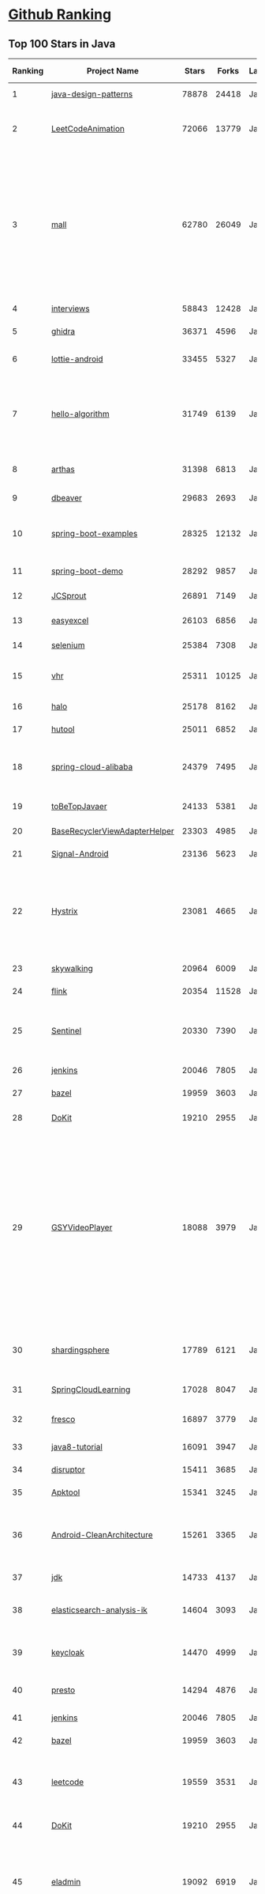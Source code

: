 [Github Ranking](../README.md)
==========

## Top 100 Stars in Java

| Ranking | Project Name | Stars | Forks | Language | Open Issues | Description | Last Commit |
| ------- | ------------ | ----- | ----- | -------- | ----------- | ----------- | ----------- |
| 1 | [java-design-patterns](https://github.com/iluwatar/java-design-patterns) | 78878 | 24418 | Java | 192 | Design patterns implemented in Java | 2022-12-19T07:25:03Z |
| 2 | [LeetCodeAnimation](https://github.com/MisterBooo/LeetCodeAnimation) | 72066 | 13779 | Java | 16 | Demonstrate all the questions on LeetCode in the form of animation.（用动画的形式呈现解LeetCode题目的思路） | 2022-03-06T09:10:42Z |
| 3 | [mall](https://github.com/macrozheng/mall) | 62780 | 26049 | Java | 24 | mall项目是一套电商系统，包括前台商城系统及后台管理系统，基于SpringBoot+MyBatis实现，采用Docker容器化部署。 前台商城系统包含首页门户、商品推荐、商品搜索、商品展示、购物车、订单流程、会员中心、客户服务、帮助中心等模块。 后台管理系统包含商品管理、订单管理、会员管理、促销管理、运营管理、内容管理、统计报表、财务管理、权限管理、设置等模块。 | 2022-12-21T09:07:58Z |
| 4 | [interviews](https://github.com/kdn251/interviews) | 58843 | 12428 | Java | 31 | Everything you need to know to get the job. | 2022-11-16T11:56:31Z |
| 5 | [ghidra](https://github.com/NationalSecurityAgency/ghidra) | 36371 | 4596 | Java | 1190 | Ghidra is a software reverse engineering (SRE) framework | 2022-12-21T19:29:43Z |
| 6 | [lottie-android](https://github.com/airbnb/lottie-android) | 33455 | 5327 | Java | 16 | Render After Effects animations natively on Android and iOS, Web, and React Native | 2022-12-19T23:01:22Z |
| 7 | [hello-algorithm](https://github.com/geekxh/hello-algorithm) | 31749 | 6139 | Java | 6 | 🌍 针对小白的算法训练 \| 包括四部分：①.大厂面经 ②.力扣图解  ③.千本开源电子书 ④.百张技术思维导图（项目花了上百小时，希望可以点 star 支持，🌹感谢~）点击下方网站，马上开始刷题！ | 2022-08-08T01:20:14Z |
| 8 | [arthas](https://github.com/alibaba/arthas) | 31398 | 6813 | Java | 224 | Alibaba Java Diagnostic Tool Arthas/Alibaba Java诊断利器Arthas | 2022-12-11T08:49:12Z |
| 9 | [dbeaver](https://github.com/dbeaver/dbeaver) | 29683 | 2693 | Java | 1628 | Free universal database tool and SQL client | 2022-12-22T09:40:32Z |
| 10 | [spring-boot-examples](https://github.com/ityouknow/spring-boot-examples) | 28325 | 12132 | Java | 5 | about learning Spring Boot via examples. Spring Boot 教程、技术栈示例代码，快速简单上手教程。  | 2022-12-22T09:18:45Z |
| 11 | [spring-boot-demo](https://github.com/xkcoding/spring-boot-demo) | 28292 | 9857 | Java | 79 | 🚀一个用来深入学习并实战 Spring Boot 的项目。 | 2022-12-22T02:27:52Z |
| 12 | [JCSprout](https://github.com/crossoverJie/JCSprout) | 26891 | 7149 | Java | 30 | 👨‍🎓 Java Core Sprout : basic, concurrent, algorithm  | 2022-10-24T12:27:21Z |
| 13 | [easyexcel](https://github.com/alibaba/easyexcel) | 26103 | 6856 | Java | 287 | 快速、简洁、解决大文件内存溢出的java处理Excel工具 | 2022-11-18T03:49:18Z |
| 14 | [selenium](https://github.com/SeleniumHQ/selenium) | 25384 | 7308 | Java | 123 | A browser automation framework and ecosystem. | 2022-12-22T09:42:15Z |
| 15 | [vhr](https://github.com/lenve/vhr) | 25311 | 10125 | Java | 154 | 微人事是一个前后端分离的人力资源管理系统，项目采用SpringBoot+Vue开发。 | 2022-12-10T16:11:12Z |
| 16 | [halo](https://github.com/halo-dev/halo) | 25178 | 8162 | Java | 250 | 好用又强大的开源建站工具。 | 2022-12-22T07:52:33Z |
| 17 | [hutool](https://github.com/dromara/hutool) | 25011 | 6852 | Java | 6 | 🍬A set of tools that keep Java sweet. | 2022-12-20T04:56:08Z |
| 18 | [spring-cloud-alibaba](https://github.com/alibaba/spring-cloud-alibaba) | 24379 | 7495 | Java | 373 | Spring Cloud Alibaba provides a one-stop solution for application development for the distributed solutions of Alibaba middleware. | 2022-12-22T09:22:36Z |
| 19 | [toBeTopJavaer](https://github.com/hollischuang/toBeTopJavaer) | 24133 | 5381 | Java | 56 | To Be Top Javaer - Java工程师成神之路 | 2022-09-18T22:16:21Z |
| 20 | [BaseRecyclerViewAdapterHelper](https://github.com/CymChad/BaseRecyclerViewAdapterHelper) | 23303 | 4985 | Java | 515 | BRVAH:Powerful and flexible RecyclerAdapter | 2022-10-21T08:35:55Z |
| 21 | [Signal-Android](https://github.com/signalapp/Signal-Android) | 23136 | 5623 | Java | 243 | A private messenger for Android. | 2022-12-21T18:45:01Z |
| 22 | [Hystrix](https://github.com/Netflix/Hystrix) | 23081 | 4665 | Java | 341 | Hystrix is a latency and fault tolerance library designed to isolate points of access to remote systems, services and 3rd party libraries, stop cascading failure and enable resilience in complex distributed systems where failure is inevitable. | 2022-11-12T05:34:13Z |
| 23 | [skywalking](https://github.com/apache/skywalking) | 20964 | 6009 | Java | 85 | APM, Application Performance Monitoring System | 2022-12-22T08:54:27Z |
| 24 | [flink](https://github.com/apache/flink) | 20354 | 11528 | Java | 0 | Apache Flink | 2022-12-22T09:45:20Z |
| 25 | [Sentinel](https://github.com/alibaba/Sentinel) | 20330 | 7390 | Java | 482 | A powerful flow control component enabling reliability, resilience and monitoring for microservices. (面向云原生微服务的高可用流控防护组件) | 2022-12-17T18:50:08Z |
| 26 | [jenkins](https://github.com/jenkinsci/jenkins) | 20046 | 7805 | Java | 0 | Jenkins automation server | 2022-12-22T08:08:58Z |
| 27 | [bazel](https://github.com/bazelbuild/bazel) | 19959 | 3603 | Java | 2448 | a fast, scalable, multi-language and extensible build system | 2022-12-22T09:30:58Z |
| 28 | [DoKit](https://github.com/didi/DoKit) | 19210 | 2955 | Java | 178 | 一款面向泛前端产品研发全生命周期的效率平台。 | 2022-11-03T02:50:49Z |
| 29 | [GSYVideoPlayer](https://github.com/CarGuo/GSYVideoPlayer) | 18088 | 3979 | Java | 14 | 视频播放器（IJKplayer、ExoPlayer、MediaPlayer），HTTPS，支持弹幕，外挂字幕，支持滤镜、水印、gif截图，片头广告、中间广告，多个同时播放，支持基本的拖动，声音、亮度调节，支持边播边缓存，支持视频自带rotation的旋转（90,270之类），重力旋转与手动旋转的同步支持，支持列表播放 ，列表全屏动画，视频加载速度，列表小窗口支持拖动，动画效果，调整比例，多分辨率切换，支持切换播放器，进度条小窗口预览，列表切换详情页面无缝播放，rtsp、concat、mpeg。  | 2022-12-07T00:54:24Z |
| 30 | [shardingsphere](https://github.com/apache/shardingsphere) | 17789 | 6121 | Java | 604 | Ecosystem to transform any database into a distributed database system, and enhance it with sharding, elastic scaling, encryption features & more | 2022-12-22T08:21:31Z |
| 31 | [SpringCloudLearning](https://github.com/forezp/SpringCloudLearning) | 17028 | 8047 | Java | 36 | 《史上最简单的Spring Cloud教程源码》 | 2021-04-12T09:53:47Z |
| 32 | [fresco](https://github.com/facebook/fresco) | 16897 | 3779 | Java | 195 | An Android library for managing images and the memory they use. | 2022-12-21T16:00:06Z |
| 33 | [java8-tutorial](https://github.com/winterbe/java8-tutorial) | 16091 | 3947 | Java | 0 | Modern Java - A Guide to Java 8 | 2022-07-20T00:26:53Z |
| 34 | [disruptor](https://github.com/LMAX-Exchange/disruptor) | 15411 | 3685 | Java | 9 | High Performance Inter-Thread Messaging Library | 2022-12-14T21:49:55Z |
| 35 | [Apktool](https://github.com/iBotPeaches/Apktool) | 15341 | 3245 | Java | 88 | A tool for reverse engineering Android apk files | 2022-12-02T02:16:56Z |
| 36 | [Android-CleanArchitecture](https://github.com/android10/Android-CleanArchitecture) | 15261 | 3365 | Java | 126 | This is a sample app that is part of a series of blog posts I have written about how to architect an android application using Uncle Bob's clean architecture approach. | 2021-09-09T11:43:49Z |
| 37 | [jdk](https://github.com/openjdk/jdk) | 14733 | 4137 | Java | 0 | JDK main-line development https://openjdk.org/projects/jdk | 2022-12-22T10:01:02Z |
| 38 | [elasticsearch-analysis-ik](https://github.com/medcl/elasticsearch-analysis-ik) | 14604 | 3093 | Java | 338 | The IK Analysis plugin integrates Lucene IK analyzer into elasticsearch, support customized dictionary. | 2022-12-06T08:18:22Z |
| 39 | [keycloak](https://github.com/keycloak/keycloak) | 14470 | 4999 | Java | 1320 | Open Source Identity and Access Management For Modern Applications and Services | 2022-12-22T09:53:42Z |
| 40 | [presto](https://github.com/prestodb/presto) | 14294 | 4876 | Java | 859 | The official home of the Presto distributed SQL query engine for big data | 2022-12-22T07:00:21Z |
| 41 | [jenkins](https://github.com/jenkinsci/jenkins) | 20046 | 7805 | Java | 0 | Jenkins automation server | 2022-12-22T08:08:58Z |
| 42 | [bazel](https://github.com/bazelbuild/bazel) | 19959 | 3603 | Java | 2448 | a fast, scalable, multi-language and extensible build system | 2022-12-22T09:30:58Z |
| 43 | [leetcode](https://github.com/doocs/leetcode) | 19559 | 3531 | Java | 0 | 😏 LeetCode solutions in any programming language \| 多种编程语言实现 LeetCode、《剑指 Offer（第 2 版）》、《程序员面试金典（第 6 版）》题解 | 2022-12-22T09:21:09Z |
| 44 | [DoKit](https://github.com/didi/DoKit) | 19210 | 2955 | Java | 178 | 一款面向泛前端产品研发全生命周期的效率平台。 | 2022-11-03T02:50:49Z |
| 45 | [eladmin](https://github.com/elunez/eladmin) | 19092 | 6919 | Java | 28 | 项目基于 Spring Boot 2.1.0 、 Jpa、 Spring Security、redis、Vue的前后端分离的后台管理系统，项目采用分模块开发方式， 权限控制采用 RBAC，支持数据字典与数据权限管理，支持一键生成前后端代码，支持动态路由 | 2022-11-01T01:19:56Z |
| 46 | [rocketmq](https://github.com/apache/rocketmq) | 18529 | 10391 | Java | 368 | Apache RocketMQ is a cloud native messaging and streaming platform, making it simple to build event-driven applications. | 2022-12-22T07:36:46Z |
| 47 | [PhotoView](https://github.com/Baseflow/PhotoView) | 18411 | 3901 | Java | 186 | Implementation of ImageView for Android that supports zooming, by various touch gestures. | 2022-03-25T09:53:49Z |
| 48 | [FizzBuzzEnterpriseEdition](https://github.com/EnterpriseQualityCoding/FizzBuzzEnterpriseEdition) | 18347 | 727 | Java | 409 | FizzBuzz Enterprise Edition is a no-nonsense implementation of FizzBuzz made by serious businessmen for serious business purposes. | 2022-11-10T20:36:08Z |
| 49 | [termux-app](https://github.com/termux/termux-app) | 18186 | 2250 | Java | 277 | Termux - a terminal emulator application for Android OS extendible by variety of packages. | 2022-12-16T07:01:40Z |
| 50 | [GSYVideoPlayer](https://github.com/CarGuo/GSYVideoPlayer) | 18088 | 3979 | Java | 14 | 视频播放器（IJKplayer、ExoPlayer、MediaPlayer），HTTPS，支持弹幕，外挂字幕，支持滤镜、水印、gif截图，片头广告、中间广告，多个同时播放，支持基本的拖动，声音、亮度调节，支持边播边缓存，支持视频自带rotation的旋转（90,270之类），重力旋转与手动旋转的同步支持，支持列表播放 ，列表全屏动画，视频加载速度，列表小窗口支持拖动，动画效果，调整比例，多分辨率切换，支持切换播放器，进度条小窗口预览，列表切换详情页面无缝播放，rtsp、concat、mpeg。  | 2022-12-07T00:54:24Z |
| 51 | [mybatis-3](https://github.com/mybatis/mybatis-3) | 18014 | 12030 | Java | 147 | MyBatis SQL mapper framework for Java | 2022-12-19T16:01:11Z |
| 52 | [graal](https://github.com/oracle/graal) | 17988 | 1448 | Java | 838 | GraalVM: Run Programs Faster Anywhere :rocket: | 2022-12-22T02:28:30Z |
| 53 | [shardingsphere](https://github.com/apache/shardingsphere) | 17789 | 6121 | Java | 604 | Ecosystem to transform any database into a distributed database system, and enhance it with sharding, elastic scaling, encryption features & more | 2022-12-22T08:21:31Z |
| 54 | [HikariCP](https://github.com/brettwooldridge/HikariCP) | 17645 | 2667 | Java | 382 | 光 HikariCP・A solid, high-performance, JDBC connection pool at last. | 2022-12-08T16:36:10Z |
| 55 | [litemall](https://github.com/linlinjava/litemall) | 17596 | 6865 | Java | 29 | 又一个小商城。litemall = Spring Boot后端 + Vue管理员前端 + 微信小程序用户前端 + Vue用户移动端 | 2022-10-13T07:58:42Z |
| 56 | [Android-Universal-Image-Loader](https://github.com/nostra13/Android-Universal-Image-Loader) | 16813 | 6231 | Java | 447 | Powerful and flexible library for loading, caching and displaying images on Android. | 2022-01-17T09:48:53Z |
| 57 | [tinker](https://github.com/Tencent/tinker) | 16640 | 3324 | Java | 476 | Tinker is a hot-fix solution library for Android, it supports dex, library and resources update without reinstall apk. | 2022-10-31T16:36:10Z |
| 58 | [zheng](https://github.com/shuzheng/zheng) | 16405 | 7462 | Java | 35 | 基于Spring+SpringMVC+Mybatis分布式敏捷开发系统架构，提供整套公共微服务服务模块：集中权限管理（单点登录）、内容管理、支付中心、用户管理（支持第三方登录）、微信平台、存储系统、配置中心、日志分析、任务和通知等，支持服务治理、监控和追踪，努力为中小型企业打造全方位J2EE企业级开发解决方案。 | 2022-12-16T09:53:00Z |
| 59 | [java8-tutorial](https://github.com/winterbe/java8-tutorial) | 16091 | 3947 | Java | 0 | Modern Java - A Guide to Java 8 | 2022-07-20T00:26:53Z |
| 60 | [zipkin](https://github.com/openzipkin/zipkin) | 15876 | 3013 | Java | 188 | Zipkin is a distributed tracing system | 2022-12-22T08:21:07Z |
| 61 | [atlas](https://github.com/alibaba/atlas) | 8076 | 1515 | Java | 84 | A powerful Android Dynamic Component Framework. | 2022-01-27T14:31:30Z |
| 62 | [languagetool](https://github.com/languagetool-org/languagetool) | 7978 | 1003 | Java | 1737 | Style and Grammar Checker for 25+ Languages | 2022-12-22T09:56:36Z |
| 63 | [material-theme-jetbrains](https://github.com/ChrisRM/material-theme-jetbrains) | 7902 | 479 | Java | 0 | JetBrains theme of Material Theme | 2022-01-26T21:43:17Z |
| 64 | [HomeMirror](https://github.com/HannahMitt/HomeMirror) | 7897 | 693 | Java | 32 | Android application powering the mirror in my house | 2021-04-27T18:07:36Z |
| 65 | [otter](https://github.com/alibaba/otter) | 7501 | 2493 | Java | 300 | 阿里巴巴分布式数据库同步系统(解决中美异地机房) | 2022-12-16T00:38:23Z |
| 66 | [EhViewer](https://github.com/seven332/EhViewer) | 7494 | 990 | Java | 197 | [DEPRECATED] An Unofficial E-Hentai Application for Android | 2019-08-09T04:50:17Z |
| 67 | [spring-security](https://github.com/spring-projects/spring-security) | 7323 | 5245 | Java | 758 | Spring Security | 2022-12-21T22:53:48Z |
| 68 | [AndroidAsync](https://github.com/koush/AndroidAsync) | 7321 | 1563 | Java | 334 | Asynchronous socket, http(s) (client+server) and websocket library for android. Based on nio, not threads. | 2022-11-23T15:20:07Z |
| 69 | [dagger](https://github.com/square/dagger) | 7294 | 3077 | Java | 59 | A fast dependency injector for Android and Java. | 2021-08-26T11:07:52Z |
| 70 | [plantuml](https://github.com/plantuml/plantuml) | 7251 | 722 | Java | 544 | Generate diagrams from textual description | 2022-12-21T18:59:30Z |
| 71 | [ShortcutBadger](https://github.com/leolin310148/ShortcutBadger) | 7238 | 1324 | Java | 175 | An Android library supports badge notification like iOS in Samsung, LG, Sony and HTC launchers. | 2022-11-29T15:20:47Z |
| 72 | [TakePhoto](https://github.com/crazycodeboy/TakePhoto) | 7215 | 1520 | Java | 423 | 一款用于在Android设备上获取照片（拍照或从相册、文件中选择）、裁剪图片、压缩图片的开源工具库 | 2019-08-26T09:42:27Z |
| 73 | [algs4](https://github.com/kevin-wayne/algs4) | 7154 | 2644 | Java | 12 | Algorithms, 4th edition textbook code and libraries | 2022-11-27T11:25:04Z |
| 74 | [SmartTabLayout](https://github.com/ogaclejapan/SmartTabLayout) | 7002 | 1361 | Java | 120 | A custom ViewPager title strip which gives continuous feedback to the user when scrolling | 2020-06-03T06:02:33Z |
| 75 | [im-server](https://github.com/wildfirechat/im-server) | 6926 | 1623 | Java | 7 | 即时通讯(IM)系统 | 2022-12-22T04:07:46Z |
| 76 | [Paper](https://github.com/PaperMC/Paper) | 6925 | 1732 | Java | 234 | High performance Spigot fork that aims to fix gameplay and mechanics inconsistencies | 2022-12-22T05:41:00Z |
| 77 | [Shadow](https://github.com/Tencent/Shadow) | 6742 | 1141 | Java | 232 | 零反射全动态Android插件框架 | 2022-12-10T19:29:43Z |
| 78 | [zfile](https://github.com/zfile-dev/zfile) | 6712 | 1423 | Java | 36 | 在线云盘、网盘、OneDrive、云存储、私有云、对象存储、h5ai、上传、下载 | 2022-12-06T00:50:19Z |
| 79 | [closure-compiler](https://github.com/google/closure-compiler) | 6710 | 1148 | Java | 857 | A JavaScript checker and optimizer. | 2022-12-21T18:16:37Z |
| 80 | [AndPermission](https://github.com/yanzhenjie/AndPermission) | 6590 | 1109 | Java | 168 | :strawberry: Permissions manager for Android platform. | 2022-03-01T09:34:07Z |
| 81 | [PocketHub](https://github.com/pockethub/PocketHub) | 9423 | 3537 | Java | 124 | PocketHub Android App | 2022-01-17T10:16:26Z |
| 82 | [DanmakuFlameMaster](https://github.com/bilibili/DanmakuFlameMaster) | 9385 | 2120 | Java | 251 | Android开源弹幕引擎·烈焰弹幕使 ～ | 2020-02-27T08:51:28Z |
| 83 | [spring-boot-api-project-seed](https://github.com/lihengming/spring-boot-api-project-seed) | 9219 | 3785 | Java | 92 | :seedling::rocket:一个基于Spring Boot & MyBatis的种子项目，用于快速构建中小型API、RESTful API项目~ | 2022-12-15T06:48:29Z |
| 84 | [JsBridge](https://github.com/lzyzsd/JsBridge) | 9193 | 1904 | Java | 132 | android java and javascript bridge, inspired by wechat webview jsbridge | 2022-09-20T07:30:15Z |
| 85 | [OpenRefine](https://github.com/OpenRefine/OpenRefine) | 9184 | 1766 | Java | 606 | OpenRefine is a free, open source power tool for working with messy data and improving it | 2022-12-21T18:07:15Z |
| 86 | [tech-interview-for-developer](https://github.com/gyoogle/tech-interview-for-developer) | 9127 | 2308 | Java | 2 | 👶🏻 신입 개발자 전공 지식 & 기술 면접 백과사전 📖 | 2022-12-12T13:55:10Z |
| 87 | [Activiti](https://github.com/Activiti/Activiti) | 9123 | 6830 | Java | 430 | Activiti is a light-weight workflow and Business Process Management (BPM) Platform targeted at business people, developers and system admins. Its core is a super-fast and rock-solid BPMN 2 process engine for Java. It's open-source and distributed under the Apache license. Activiti runs in any Java application, on a server, on a cluster or in the cloud. It integrates perfectly with Spring, it is extremely lightweight and based on simple concepts.  | 2022-12-22T09:32:14Z |
| 88 | [MaterialDesignLibrary](https://github.com/navasmdc/MaterialDesignLibrary) | 9058 | 2287 | Java | 210 | This is a library with components of Android L to you use in android 2.2 | 2019-10-16T07:58:26Z |
| 89 | [AndroidNote](https://github.com/GcsSloop/AndroidNote) | 8786 | 2095 | Java | 49 | 安卓学习笔记 | 2021-05-25T00:50:17Z |
| 90 | [VirtualAPK](https://github.com/didi/VirtualAPK) | 8785 | 1505 | Java | 110 | A powerful and lightweight plugin framework for Android | 2022-05-27T02:53:02Z |
| 91 | [AgentWeb](https://github.com/Justson/AgentWeb) | 8734 | 1598 | Java | 74 |  AgentWeb is a powerful library based on Android WebView. | 2022-09-03T12:33:14Z |
| 92 | [testing-samples](https://github.com/android/testing-samples) | 8711 | 3549 | Java | 79 | A collection of samples demonstrating different frameworks and techniques for automated testing | 2022-12-20T16:29:34Z |
| 93 | [cim](https://github.com/crossoverJie/cim) | 8663 | 2730 | Java | 35 | 📲cim(cross IM) 适用于开发者的分布式即时通讯系统 | 2022-10-04T23:43:04Z |
| 94 | [Calligraphy](https://github.com/chrisjenx/Calligraphy) | 8602 | 1103 | Java | 82 | Custom fonts in Android the easy way... | 2019-06-18T10:41:44Z |
| 95 | [Android_Data](https://github.com/Freelander/Android_Data) | 8569 | 2049 | Java | 2 | Some Android learning materials, hoping to help you learn Android development. | 2022-08-20T13:01:52Z |
| 96 | [feign](https://github.com/OpenFeign/feign) | 8511 | 1766 | Java | 146 | Feign makes writing java http clients easier | 2022-12-22T05:04:03Z |
| 97 | [awesome-java-leetcode](https://github.com/Blankj/awesome-java-leetcode) | 8478 | 1748 | Java | 5 | :crown: LeetCode of algorithms with java solution(updating). | 2020-12-10T15:20:21Z |
| 98 | [SmartTubeNext](https://github.com/yuliskov/SmartTubeNext) | 8442 | 590 | Java | 1111 | Ad free app for watching tube videos on Android TV boxes | 2022-12-21T21:09:50Z |
| 99 | [junit4](https://github.com/junit-team/junit4) | 8399 | 3193 | Java | 108 | A programmer-oriented testing framework for Java. | 2022-12-10T19:47:28Z |
| 100 | [quickstart-android](https://github.com/firebase/quickstart-android) | 8303 | 7417 | Java | 25 | Firebase Quickstart Samples for Android | 2022-12-21T23:21:06Z |

